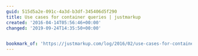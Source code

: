 ```yaml
---
guid: 515d5a2e-091c-4a3d-b3df-345406d5f290
title: Use cases for container queries | justmarkup
created: '2016-04-14T05:56:46+00:00'
changed: '2019-09-24T14:35:50+00:00'


bookmark_of: 'https://justmarkup.com/log/2016/02/use-cases-for-container-queries/'
---
```





